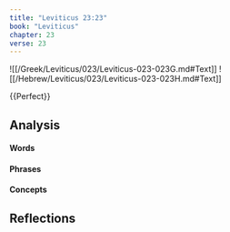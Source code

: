 ```yaml
---
title: "Leviticus 23:23"
book: "Leviticus"
chapter: 23
verse: 23
---
```

![[/Greek/Leviticus/023/Leviticus-023-023G.md#Text]]
![[/Hebrew/Leviticus/023/Leviticus-023-023H.md#Text]]

{{Perfect}}

## Analysis

#### Words

#### Phrases

#### Concepts

## Reflections
